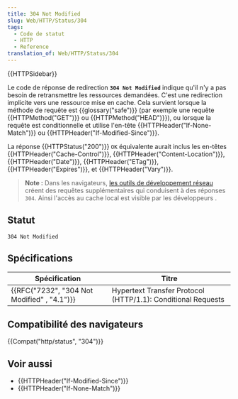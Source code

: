 ```yaml
---
title: 304 Not Modified
slug: Web/HTTP/Status/304
tags:
  - Code de statut
  - HTTP
  - Reference
translation_of: Web/HTTP/Status/304
---
```

{{HTTPSidebar}}

Le code de réponse de redirection **`304 Not Modified`** indique qu'il n'y a pas besoin de retransmettre les ressources demandées. C'est une redirection implicite vers une ressource mise en cache. Cela survient lorsque la méthode de requête est {{glossary("safe")}} (par exemple une requête {{HTTPMethod("GET")}} ou {{HTTPMethod("HEAD")}}), ou lorsque la requête est conditionnelle et utilise l'en-tête {{HTTPHeader("If-None-Match")}} ou {{HTTPHeader("If-Modified-Since")}}.

La réponse {{HTTPStatus("200")}} `OK` équivalente aurait inclus les en-têtes {{HTTPHeader("Cache-Control")}}, {{HTTPHeader("Content-Location")}}, {{HTTPHeader("Date")}}, {{HTTPHeader("ETag")}}, {{HTTPHeader("Expires")}}, et {{HTTPHeader("Vary")}}.

> **Note :** Dans les navigateurs, [les outils de développement réseau](/fr/docs/Outils/Moniteur_réseau) créent des requêtes supplémentaires qui conduisent à des réponses `304`. Ainsi l'accès au cache local est visible par les développeurs .

## Statut

    304 Not Modified

## Spécifications

| Spécification                                            | Titre                                                        |
| -------------------------------------------------------- | ------------------------------------------------------------ |
| {{RFC("7232", "304 Not Modified" , "4.1")}} | Hypertext Transfer Protocol (HTTP/1.1): Conditional Requests |

## Compatibilité des navigateurs

{{Compat("http/status", "304")}}

## Voir aussi

- {{HTTPHeader("If-Modified-Since")}}
- {{HTTPHeader("If-None-Match")}}
